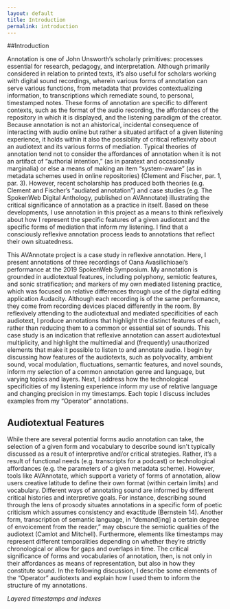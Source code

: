 ```yaml
---
layout: default
title: Introduction
permalink: introduction
---
```

<!-- Add an essay or interpretive material below this line,
using HTML or markdown.  Do not modify this file above this line -->
##Introduction

<p>Annotation is one of John Unsworth’s scholarly primitives: processes essential for research, pedagogy, and interpretation. Although primarily considered in relation to printed texts, it’s also useful for scholars working with digital sound recordings, wherein various forms of annotation can serve various functions, from metadata that provides contextualizing information, to transcriptions which remediate sound, to personal, timestamped notes. These forms of annotation are specific to different contexts, such as the format of the audio recording, the affordances of the repository in which it is displayed, and the listening paradigm of the creator. Because annotation is not an ahistorical, incidental consequence of interacting with audio online but rather a situated artifact of a given listening experience, it holds within it also the possibility of critical reflexivity about an audiotext and its various forms of mediation. Typical theories of annotation tend not to consider the affordances of annotation when it is not an artifact of “authorial intention,” (as in paratext and occasionally marginalia) or else a means of making an item “system-aware” (as in metadata schemes used in online repositories) (Clement and Fischer, par. 1, par. 3). However, recent scholarship has produced both theories (e.g. Clement and Fischer’s “audiated annotation”) and case studies (e.g. The SpokenWeb Digital Anthology, published on AVAnnotate) illustrating the critical significance of annotation as a practice in itself. Based on these developments, I use annotation in this project as a means to think reflexively about how I represent the specific features of a given audiotext and the specific forms of mediation that inform my listening. I find that a consciously reflexive annotation process leads to annotations that reflect their own situatedness.</p>

<p>	This AVAnnotate project is a case study in reflexive annotation. Here, I present annotations of three recordings of Oana Avasilichioaei’s performance at the 2019 SpokenWeb Symposium. My annotation is grounded in audiotextual features, including polyphony, semiotic features, and sonic stratification; and markers of my own mediated listening practice, which was focused on relative differences through use of the digital editing application Audacity. Although each recording is of the same performance, they come from recording devices placed differently in the room. By reflexively attending to the audiotextual and mediated specificities of each audiotext, I produce annotations that highlight the distinct features of each, rather than reducing them to a common or essential set of sounds. This case study is an indication that reflexive annotation can assert audiotextual multiplicity, and highlight the multimedial and (frequently) unauthorized elements that make it possible to listen to and annotate audio. I begin by discussing how features of the audiotexts, such as polyvocality, ambient sound, vocal modulation, fluctuations, semantic features, and novel sounds, inform my selection of a common annotation genre and language, but varying topics and layers. Next, I address how the technological specificities of my listening experience inform my use of relative language and changing precision in my timestamps. Each topic I discuss includes examples from my “Operator” annotations. </p>

## Audiotextual Features
<p>While there are several potential forms audio annotation can take, the selection of a given form and vocabulary to describe sound isn't typically discussed as a result of interpretive and/or critical strategies. Rather, it’s a result of functional needs (e.g. transcripts for a podcast) or technological affordances (e.g. the parameters of a given metadata scheme). However, tools like AVAnnotate, which support a variety of forms of annotation, allow users creative latitude to define their own format (within certain limits) and vocabulary. Different ways of annotating sound are informed by different critical histories and interpretive goals. For instance, describing sound through the lens of prosody situates annotations in a specific form of poetic criticism which assumes consistency and exactitude (Bernstein 14). Another form, transcription of semantic language, in “demand[ing] a certain degree of envoicement from the reader,” may obscure the semiotic qualities of the audiotext (Camlot and Mitchell). Furthermore, elements like timestamps may represent different temporalities depending on whether they’re strictly chronological or allow for gaps and overlaps in time. The critical significance of forms and vocabularies of annotation, then, is not only in their affordances as means of representation, but also in how they constitute sound. In the following discussion, I describe some elements of the “Operator” audiotexts and explain how I used them to inform the structure of my annotations.</p>

<p><i>
Layered timestamps and indexes
</i></p>
